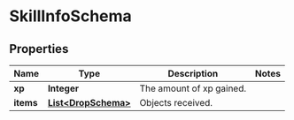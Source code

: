 

# SkillInfoSchema


## Properties

| Name | Type | Description | Notes |
|------------ | ------------- | ------------- | -------------|
|**xp** | **Integer** | The amount of xp gained. |  |
|**items** | [**List&lt;DropSchema&gt;**](DropSchema.md) | Objects received. |  |



